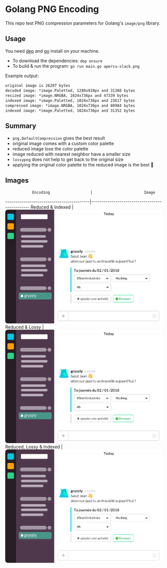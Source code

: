 # Golang PNG Encoding

This repo test PNG compression parameters for Golang's `image/png` library.

## Usage

You need [dep](https://github.com/golang/dep) and [go](https://github.com/golang/go) install on your machine.

- To download the dependencies: `dep ensure`
- To build & run the program: `go run main.go apercu-slack.png`

Example output:

```
original image is 26297 bytes
decoded image: *image.Paletted, 1280x920px and 31368 bytes
resized image: *image.NRGBA, 1024x736px and 47339 bytes
indexed image: *image.Paletted, 1024x736px and 23617 bytes
compressed image: *image.NRGBA, 1024x736px and 80984 bytes
indexed image: *image.Paletted, 1024x736px and 31352 bytes
```

## Summary

- `png.DefaultCompression` gives the best result
- original image comes with a custom color palette
- reduced image lose the color palette
- image reduced with nearest neighbor have a smaller size
- `lossypng` does not help to get back to the original size
- applying the original color palette to the reduced image is the best :purple_heart:

## Images

                Encoding                  |                       Image
------------------------------------------|-----------------------------------------------
            Reduced & Indexed             |  ![Grzzly Slack Indexed](output/indexed.png)
             Reduced & Lossy              |    ![Gryzzly Slack Lossy](output/lossy.png)
        Reduced, Lossy & Indexed          | ![Gryzzly Slack Lossy Indexed](output/lossy-indexed.png)

